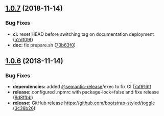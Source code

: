 ## [1.0.7](https://github.com/bootstrap-styled/toggle/compare/v1.0.6...v1.0.7) (2018-11-14)


### Bug Fixes

* **ci:** reset HEAD before switching tag on documentation deployment ([a2df09f](https://github.com/bootstrap-styled/toggle/commit/a2df09f))
* **doc:** fix prepare.sh ([73b63f0](https://github.com/bootstrap-styled/toggle/commit/73b63f0))

## [1.0.6](https://github.com/bootstrap-styled/toggle/compare/v1.0.5...v1.0.6) (2018-11-14)


### Bug Fixes

* **dependencies:** added [@semantic-release](https://github.com/semantic-release)/exec to fix CI ([7af916f](https://github.com/bootstrap-styled/toggle/commit/7af916f))
* **release:** configured .npmrc with package-lock=false and fixe release ([8d8ffbb](https://github.com/bootstrap-styled/toggle/commit/8d8ffbb))
* **release:** GitHub release https://github.com/bootstrap-styled/toggle ([3c38b26](https://github.com/bootstrap-styled/toggle/commit/3c38b26))
